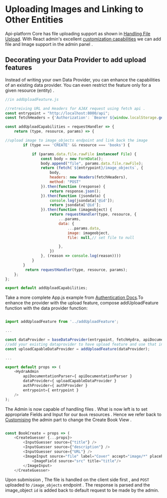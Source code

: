 # Uploading Images and Linking to Other Entities

Api-platform Core has file uploading support as shown in [Handling File Upload](https://api-platform.com/docs/master/core/file-upload/#handling-file-upload). With React admin's excellent [customization capabilities](customizing.md) we can add file and Image support in the admin panel . 

## Decorating your Data Provider to add upload features

Instead of writing your own Data Provider, you can enhance the capabilities of an existing data provider. You can even restrict the feature only for a given resource (entity) . 

```javascript
//in addUploadFeature.js

//retreiving URL and Headers for AJAX request using fetch api . 
const entrypoint = "http://localhost:8000/api";
const fetchHeaders = {'Authorization': `Bearer ${window.localStorage.getItem('token')}`};

const addUploadCapabilities = requestHandler => {
    return (type, resource, params) => {

//upload image to image_objects endpoint and link back the image
        if (type === 'CREATE' && resource === 'books') {

            if (params.data.file.rawFile instanceof File) {
                const body = new FormData();
                body.append("file", params.data.file.rawFile);
                return (fetch(`${entrypoint}/image_objects`, {
                    body,
                    headers: new Headers(fetchHeaders),
                    method: "POST"
                }).then(function (response) {
                    return response.json();
                }).then(function (jsondata) {
                    console.log(jsondata['@id']);
                    return jsondata['@id'];
                }).then(function (imageobject) {
                    return requestHandler(type, resource, {
                        ...params,
                        data: {
                            ...params.data,
                            image: imageobject,
                            file: null,// set file to null

                        },
                    })
                }, (reason => console.log(reason))))
            } 
        }
         return requestHandler(type, resource, params);
    };
};

export default addUploadCapabilities;
```

Take a more complete App.js example from [Authentication Docs](https://api-platform.com/docs/master/admin/authentication-support/#authentication-support).To enhance the provider with the upload feature, compose addUploadFeature function with the data provider function:
```javascript

import addUploadFeature from '../addUploadFeature';

...

const dataProvider = baseDataProvider(entrypoint, fetchHydra, apiDocumentationParser);
//add your existing dataprovider to have upload feature and use that instead
const uploadCapableDataProvider = addUploadFeature(dataProvider);

...

export default props => (
    <HydraAdmin
        apiDocumentationParser={ apiDocumentationParser }
        dataProvider={ uploadCapableDataProvider }
        authProvider={ authProvider }
        entrypoint={ entrypoint }
    />
);
```

The Admin is now capable of handling files . What is now left is to set appropriate Fields and Input for our `Book` resources . Hence we refer back to  [Customising](customizing.md) the admin part to change the Create Book View . 

```javascript

const BookCreate = props => (
    <CreateGuesser {...props}>
        <InputGuesser source={"title"} />
        <InputGuesser source={"description"} />
        <InputGuesser source={"URL"} />
        <ImageInput source="file" label="Cover" accept="image/*" placeholder={<p>Drop your file here</p>}>
            <ImageField source="src" title="title"/>
        </ImageInput>
    </CreateGuesser>
```

Upon submission , The file is handled on the client side first , and `POST` uploaded to `/image_objects` endpoint . The response is parsed and the image_object `id`  is added back to default request to be made by the admin. 
